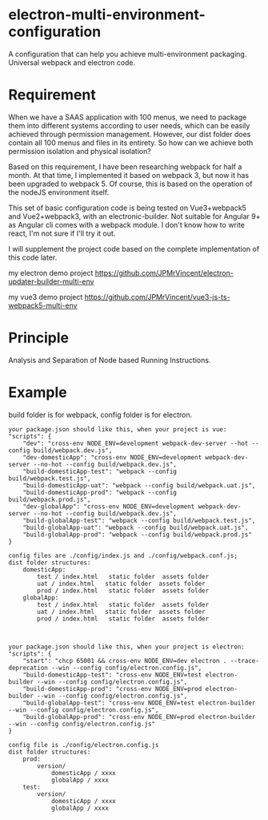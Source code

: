 # electron-multi-environment-configuration
A configuration that can help you achieve multi-environment packaging. Universal webpack and electron code.

# Requirement
When we have a SAAS application with 100 menus, we need to package them into different systems according to user needs, which can be easily achieved through permission management. However, our dist folder does contain all 100 menus and files in its entirety. So how can we achieve both permission isolation and physical isolation?

Based on this requirement, I have been researching webpack for half a month. At that time, I implemented it based on webpack 3, but now it has been upgraded to webpack 5. Of course, this is based on the operation of the nodeJS environment itself.

This set of basic configuration code is being tested on Vue3+webpack5 and Vue2+webpack3, with an electronic-builder. Not suitable for Angular 9+ as Angular cli comes with a webpack module. I don't know how to write react, I'm not sure if I'll try it out.

I will supplement the project code based on the complete implementation of this code later.

my electron demo project https://github.com/JPMrVincent/electron-updater-builder-multi-env

my vue3 demo project https://github.com/JPMrVincent/vue3-js-ts-webpack5-multi-env


# Principle
Analysis and Separation of Node based Running Instructions.



# Example
build folder is for webpack, config folder is for electron.

    your package.json should like this, when your project is vue:
    "scripts": {
        "dev": "cross-env NODE_ENV=development webpack-dev-server --hot --config build/webpack.dev.js",
        "dev-domesticApp": "cross-env NODE_ENV=development webpack-dev-server --no-hot --config build/webpack.dev.js",
        "build-domesticApp-test": "webpack --config build/webpack.test.js",
        "build-domesticApp-uat": "webpack --config build/webpack.uat.js",
        "build-domesticApp-prod": "webpack --config build/webpack.prod.js",
        "dev-globalApp": "cross-env NODE_ENV=development webpack-dev-server --no-hot --config build/webpack.dev.js",
        "build-globalApp-test": "webpack --config build/webpack.test.js",
        "build-globalApp-uat": "webpack --config build/webpack.uat.js",
        "build-globalApp-prod": "webpack --config build/webpack.prod.js"
    }

    config files are ./config/index.js and ./config/webpack.conf.js;
    dist folder structures:
        domesticApp:
            test / index.html   static folder  assets folder
            uat / index.html   static folder  assets folder
            prod / index.html   static folder  assets folder
        globalApp: 
            test / index.html   static folder  assets folder
            uat / index.html   static folder  assets folder
            prod / index.html   static folder  assets folder



    your package.json should like this, when your project is electron:
    "scripts": {
        "start": "chcp 65001 && cross-env NODE_ENV=dev electron . --trace-deprecation --win --config config/electron.config.js",
        "build-domesticApp-test": "cross-env NODE_ENV=test electron-builder --win --config config/electron.config.js",
        "build-domesticApp-prod": "cross-env NODE_ENV=prod electron-builder --win --config config/electron.config.js",
        "build-globalApp-test": "cross-env NODE_ENV=test electron-builder --win --config config/electron.config.js",
        "build-globalApp-prod": "cross-env NODE_ENV=prod electron-builder --win --config config/electron.config.js"
    }

    config file is ./config/electron.config.js
    dist folder structures:
        prod:
            version/
                domesticApp / xxxx
                globalApp / xxxx
        test: 
            version/
                domesticApp / xxxx
                globalApp / xxxx

